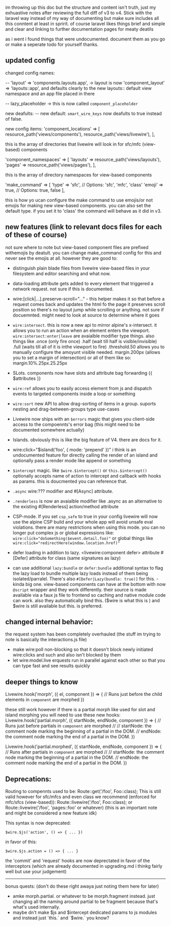 im throwing up this doc but the structure and content isn't truth, just my exhuastive notes after reviewing the full diff of v3 to v4. Stick with the laravel way instead of my way of documenting but make sure includes all this conntent at least in spririt. of course laravel likes things brief and simple and clear and linking to further documentation pages for meaty deatils

as i went i found things that were undocumented. document them as you go or make a seperate todo for yourself thanks.

## updated config

changed config names:

-- 'layout' => 'components.layouts.app', -> layout is now 'component_layout' => 'layouts::app', and defaults clearly to the new layouts:: default view namespace and an app file placed in there

-- lazy_placeholder -> this is now called `component_placeholder`

new deafults:
-- new default: `smart_wire_keys` now deafults to true instead of false.

new config items:
'component_locations' => [
        resource_path('views/components'),
        resource_path('views/livewire'),
    ],

this is the array of directories that livewire will look in for sfc/mfc (view-based) components

  'component_namespaces' => [
        'layouts' => resource_path('views/layouts'),
        'pages' => resource_path('views/pages'),
    ],

this is the array of directory namespaces for view-based components


 'make_command' => [
        'type' => 'sfc', // Options: 'sfc', 'mfc', 'class'
        'emoji' => true, // Options: true, false
    ],

this is how yo ucan configure the make command to use emojis/or not emojis for making new view-based components. you can also set the default type. if you set it to 'class' the command will behave as it did in v3.

## new features (link to relevant docs files for each of these of course)

not sure where to note but view-based component files are prefixed withemojis by deatult. you can change make_command config for this and never see the emojis at all. however they are good to:
- distinguish plain blade files from livewire view-based files in your filesystem and editor searching and what now.

- data-loading attribute gets added to every element that triggered a network request. not sure if this is documented.
- wire:[click|...].preserve-scroll="..." - this helper makes it so that before a request comes back and updates the html fo the page it preserves scroll position so there's no layout jump while scrolling or anything. not sure if docuemnted. might need to look at source to determine where it goes
- `wire:intersect`. this is now a new api to mirror alpine's x-intersect. it allows you to run an action when an element enters the viewport. `wire:intersect:enter|leave` are avaialble modifier type things. also things like .once (only fire once) .half (wait till half is vislble/invisible) .full (waits till all of it is inthe viewport to fire) .threshold.50 allows you to manually configure the amoyunt visible needed. margin.200px (allows you to set a margin of intersection) or all of them like so: margin.10%.25px.25.25px
- SLots. components now have slots and attribute bag forwarding {{ $attributes }}
- `wire:ref` allows you to easily access element from js and dispatch events to targeted components inside a loop or something
- `wire:sort` new API to allow drag-sorting of items in a group. suports nesting and drag-between-groups type use-cases
- Livewire now ships with an `$errors` magic that gives you client-side access to the compoennts's error bag (this might need to be documented somewhere actually)
- Islands. obviously this is like the big feature of V4. there are docs for it.
- wire:click="$island('foo', { mode: 'prepend' })" i think is an undocumented feature for directly calling the render of an island and optionally pass a render mode like append or something
- `$intercept` magic. like `$wire.$intercept()` or `this.$intercept()` optionally accepts name of action to intercept and callback with hooks as params. this is doucmented you can reference that.
- `.async` wire:??? modifier and #[Async] attribute.
- `.renderless` is now an avaialble modifier like .async as an alternative to the existing #[Renderless] action/method attribute
- CSP-mode. If you set `csp_safe` to true in your config livewire will now use the alpine CSP build and your whole app will avoid unsafe eval violations. there are many restrictions when using this mode. you can no longer put complex js or global expressions like: `wire:click="doSomething($event.detail.foo)"` or global things like `wire:click="redirectHere(window.location.href)"`
- defer loading in addition to lazy. <livewire:component defer> attribute #[Defer] attribute for class (same signatures as lazy)
- can use additional `lazy:bundle` or `defer:bundle` additional syntax to flag the lazy load to bundle multiple lazy loads instead of them being isolated/parralel. There's also `#[Defer|Lazy(bundle: true)]` for this.
-kinda big one. view-based components can have <script></script> at the bottom with now `@script` wrapper and they work differently. their source is made available via a faux js file to frontend so caching and native module code can work. also they automatically bind this. ($wire is what this is ) and $wire is still available but this. is preferred.


## changed internal behavior:
the request system has been completely overhauled (the stuff im trying to note is basically the interactions.js file)
- make wire:poll non-blocking so that it doesn't block newly initiated wire:clicks and such and also isn't blocked by them
- let wire:model.live erquests run in parallel against each other so that you can type fast and see results quickly

## deeper things to know
Livewire.hook('morph',  ({ el, component }) => {
	// Runs just before the child elements in `component` are morphed
})

these still work however if there is a partial morph like used for slot and island morphing you will need to use these new hooks:
Livewire.hook('partial.morph',  ({ startNode, endNode, component }) => {
	// Runs just before partials in `component` are morphed
    //
    // startNode: the comment node marking the beginning of a partial in the DOM.
    // endNode: the comment node marking the end of a partial in the DOM.
})

Livewire.hook('partial.morphed',  ({ startNode, endNode, component }) => {
    // Runs after partials in `component` are morphed
    //
    // startNode: the comment node marking the beginning of a partial in the DOM.
    // endNode: the comment node marking the end of a partial in the DOM.
})

## Deprecations:
Routing to compennts used to be:
Route::get('/foo', Foo::class);
This is still valid however for sfc/mfcs and even class we recommend (enforced for mfc/sfcs (view-based)):
Route::livewire('/foo', Foo::class); or Route::livewire('/foo', 'pages::foo' or whatever)
(this is an important note and might be considered a new feature idk)

This syntax is now deprecated:
```
$wire.$js('action', () => { ... })
```
in favor of this:
```
$wire.$js.action = () => { ... }
```

the 'commit' and 'request' hooks are now deprectated in favor of the interceptors (which are already documented in upgrading.md i thinkg fairly well but use your judgement)


---
bonus quests: (don't do these right awaya just noting them here for later)
- amke morph.partial. or whatever to be morph.fragment instead. just changing all the naming around partial to be fragment because that's what's used internally.
- maybe dn't make $js and $intercept dedicated params to js modules and instead just `this.` and `$wire.` you know?